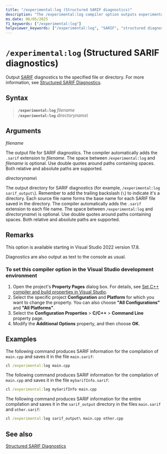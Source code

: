 ```yaml
---
title: "/experimental:log (Structured SARIF diagnostics)"
description: "The /experimental:log compiler option outputs experimental structured SARIF output for diagnostics."
ms.date: 06/05/2025
f1_keywords: ["/experimental:log"]
helpviewer_keywords: ["/experimental:log", "SARIF", "structured diagnostics"]
---
```

# `/experimental:log` (Structured SARIF diagnostics)

Output [SARIF](https://sarifweb.azurewebsites.net/) diagnostics to the specified file or directory. For more information, see [Structured SARIF Diagnostics](sarif-output.md).

## Syntax

> **`/experimental:log`** *filename*\
> **`/experimental:log`** *directoryname\\*

## Arguments

*filename*

The output file for SARIF diagnostics. The compiler automatically adds the `.sarif` extension to *filename*. The space between `/experimental:log` and *filename* is optional. Use double quotes around paths containing spaces. Both relative and absolute paths are supported.

*directoryname\\*

The output directory for SARIF diagnostics (for example, `/experimental:log sarif_output\`). Remember to add the trailing backslash (`\`) to indicate it's a directory. Each source file name forms the base name for each SARIF file saved in the directory. The compiler automatically adds the `.sarif` extension to each file name. The space between `/experimental:log` and *directoryname\\* is optional. Use double quotes around paths containing spaces. Both relative and absolute paths are supported.

## Remarks

This option is available starting in Visual Studio 2022 version 17.8.

Diagnostics are also output as text to the console as usual.

### To set this compiler option in the Visual Studio development environment

1. Open the project's **Property Pages** dialog box. For details, see [Set C++ compiler and build properties in Visual Studio](../working-with-project-properties.md).
1. Select the specific project **Configuration** and **Platform** for which you want to change the property. You can also choose **"All Configurations"** and **"All Platforms"**.
1. Select the **Configuration Properties** > **C/C++** > **Command Line** property page.
1. Modify the **Additional Options** property, and then choose **OK**.

## Examples

The following command produces SARIF information for the compilation of `main.cpp` and saves it in the file `main.sarif`:

```cmd
cl /experimental:log main.cpp
```

The following command produces SARIF information for the compilation of `main.cpp` and saves it in the file `mySarifInfo.sarif`:

```cmd
cl /experimental:log mySarifInfo main.cpp
```

The following command produces SARIF information for the entire compilation and saves it in the `sarif_output` directory in the files `main.sarif` and `other.sarif`:

```cmd
cl /experimental:log sarif_output\ main.cpp other.cpp
```

## See also

[Structured SARIF Diagnostics](sarif-output.md)
